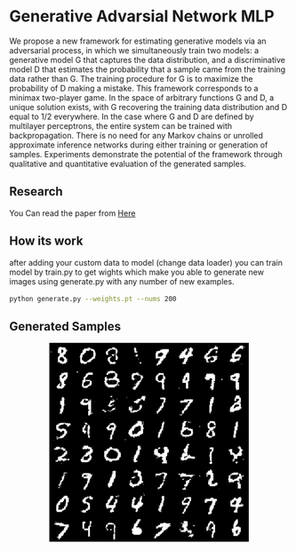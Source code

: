 # Generative Advarsial Network MLP
We propose a new framework for estimating generative models via an adversarial process, in which we simultaneously train two models: a generative model G that captures the data distribution, and a discriminative model D that estimates the probability that a sample came from the training data rather than G. The training procedure for G is to maximize the probability of D making a mistake. This framework corresponds to a minimax two-player game. In the space of arbitrary functions G and D, a unique solution exists, with G recovering the training data distribution and D equal to 1/2 everywhere. In the case where G and D are defined by multilayer perceptrons, the entire system can be trained with backpropagation. There is no need for any Markov chains or unrolled approximate inference networks during either training or generation of samples. Experiments demonstrate the potential of the framework through qualitative and quantitative evaluation of the generated samples. 

## Research 
You Can read the paper from [Here](https://arxiv.org/pdf/1406.2661.pdf)

## How its work
after adding your custom data to model (change data loader) you can train model by train.py to get wights which make you able to generate new images using generate.py with any number of new examples.

```bash
python generate.py --weights.pt --nums 200
```
## Generated Samples
<p align="center">
    <img src="../assets/fcgan.PNG" width="360"\>
</p>
